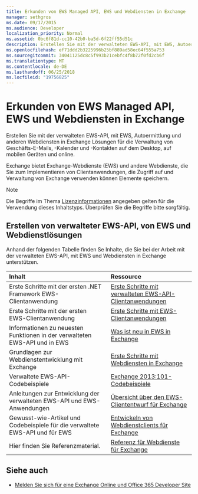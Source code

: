 ```yaml
---
title: Erkunden von EWS Managed API, EWS und Webdiensten in Exchange
manager: sethgros
ms.date: 09/17/2015
ms.audience: Developer
localization_priority: Normal
ms.assetid: 0bc6f81d-cc10-42b0-ba5d-6f22ff55d51c
description: Erstellen Sie mit der verwalteten EWS-API, mit EWS, Autoermittlung und anderen Webdiensten in Exchange Lösungen für die Verwaltung von Geschäfts-E-Mails, -Kalender und -Kontakten auf dem Desktop, auf mobilen Geräten und online.
ms.openlocfilehash: ef71ddd2b3225996b25bf889ad58ec64f555a753
ms.sourcegitcommit: 34041125dc8c5f993b21cebfc4f8b72f0fd2cb6f
ms.translationtype: MT
ms.contentlocale: de-DE
ms.lasthandoff: 06/25/2018
ms.locfileid: "19756825"
---
```

# <a name="explore-the-ews-managed-api-ews-and-web-services-in-exchange"></a>Erkunden von EWS Managed API, EWS und Webdiensten in Exchange

Erstellen Sie mit der verwalteten EWS-API, mit EWS, Autoermittlung und anderen Webdiensten in Exchange Lösungen für die Verwaltung von Geschäfts-E-Mails, -Kalender und -Kontakten auf dem Desktop, auf mobilen Geräten und online. 
  
Exchange bietet Exchange-Webdienste (EWS) und andere Webdienste, die Sie zum Implementieren von Clientanwendungen, die Zugriff auf und Verwaltung von Exchange verwenden können Elemente speichern.
  
> [!NOTE]
> Die Begriffe im Thema [Lizenzinformationen](license-information.md) angegeben gelten für die Verwendung dieses Inhaltstyps. Überprüfen Sie die Begriffe bitte sorgfältig. 
  
## <a name="create-ews-managed-api-ews-and-web-services-solutions"></a>Erstellen von verwalteter EWS-API, von EWS und Webdienstlösungen

Anhand der folgenden Tabelle finden Se Inhalte, die Sie bei der Arbeit mit der verwalteten EWS-API, mit EWS und Webdiensten in Exchange unterstützen.
  
|Inhalt|Ressource|
|:-----|:-----|
|Erste Schritte mit der ersten .NET Framework EWS-Clientanwendung  <br/> |[Erste Schritte mit verwalteten EWS-API-Clientanwendungen](get-started-with-ews-managed-api-client-applications.md) <br/> |
|Erste Schritte mit der ersten EWS-Clientanwendung  <br/> |[Erste Schritte mit EWS-Clientanwendungen](get-started-with-ews-client-applications.md) <br/> |
|Informationen zu neuesten Funktionen in der verwalteten EWS-API und in EWS  <br/> |[Was ist neu in EWS in Exchange](whats-new-in-ews-and-other-web-services-in-exchange.md) <br/> |
|Grundlagen zur Webdienstentwicklung mit Exchange  <br/> |[Erste Schritte mit Webdiensten in Exchange](start-using-web-services-in-exchange.md) <br/> |
|Verwaltete EWS-API-Codebeispiele  <br/> |[Exchange 2013:101-Codebeispiele](http://code.msdn.microsoft.com/exchange/Exchange-2013-101-Code-3c38582c) <br/> |
|Anleitungen zur Entwicklung der verwalteten EWS-API und EWS-Anwendungen  <br/> |[Übersicht über den EWS-Cliententwurf für Exchange](ews-client-design-overview-for-exchange.md) <br/> |
|Gewusst-wie-Artikel und Codebeispiele für die verwaltete EWS-API und für EWS  <br/> |[Entwickeln von Webdienstclients für Exchange](develop-web-service-clients-for-exchange.md) <br/> |
|Hier finden Sie Referenzmaterial.  <br/> |[Referenz für Webdienste für Exchange](../web-service-reference/web-services-reference-for-exchange.md) <br/> |
   
## <a name="see-also"></a>Siehe auch
    
- [Melden Sie sich für eine Exchange Online und Office 365 Developer Site](https://docs.microsoft.com/en-us/sharepoint/dev/sp-add-ins/set-up-a-development-environment-for-sharepoint-add-ins-on-office-365)
    


